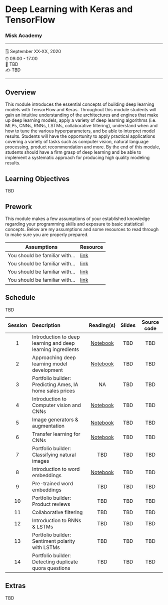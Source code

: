 Deep Learning with Keras and TensorFlow
================

### Misk Academy

-----

:spiral_calendar: September XX-XX, 2020  
:alarm_clock:     09:00 - 17:00  
:hotel:           TBD  
:writing_hand:    TBD

-----

## Overview

This module introduces the essential concepts of building deep learning models with TensorFlow and Keras. Throughout this module students will gain an intuitive understanding of the architectures and engines that make up deep learning models, apply a variety of deep learning algorithms (i.e. MLPs, CNNs, RNNs, LSTMs, collaborative filtering), understand when and how to tune the various hyperparameters, and be able to interpret model results. Students will have the opportunity to apply practical applications covering a variety of tasks such as computer vision, natural language processing, product recommendation and more. By the end of this module, students should have a firm grasp of deep learning and be able to implement a systematic approach for producing high quality modeling results.

## Learning Objectives

TBD

## Prework

This module makes a few assumptions of your established knowledge regarding your programming skills and exposure to basic statistical concepts. Below are my assumptions and some resources to read through to make sure you are properly prepared.

| Assumptions                       | Resource      
| --------------------------------- | ------------- |
| You should be familiar with...    | [link](https://github.com/misk-data-science-misk-dl) | 
| You should be familiar with...    | [link](https://github.com/misk-data-science-misk-dl) | 
| You should be familiar with...    | [link](https://github.com/misk-data-science-misk-dl) | 
| You should be familiar with...    | [link](https://github.com/misk-data-science-misk-dl) | 


## Schedule

TBD

| Session       | Description                          | Reading(s)    | Slides        | Source code       
| :-----------: | :----------------------------------- | :-----------: | :-----------: | :-----------: |
| 1             | Introduction to deep learning and deep learning ingredients | [Notebook](https://misk-data-science.github.io/misk-dl/notebooks/01-main-ingredients.nb.html)  | TBD           | TBD           | 
| 2             | Approaching deep learning model development                 | [Notebook](https://misk-data-science.github.io/misk-dl/notebooks/02-starter-recipe.nb.html) | TBD           | TBD           |
| 3             | Portfolio builder: Predicting Ames, IA home sales prices    | NA  | TBD           | TBD           | 
| 4             | Introduction to Computer vision and CNNs                    | [Notebook](https://misk-data-science.github.io/misk-dl/notebooks/04-mnist-revisited.nb.html)  | TBD           | TBD           |
| 5             | Image generators & augmentation                             | [Notebook](https://misk-data-science.github.io/misk-dl/notebooks/05-cats-vs-dogs.nb.html)  | TBD           | TBD           |
| 6             | Transfer learning for CNNs                                  | [Notebook](https://misk-data-science.github.io/misk-dl/notebooks/06-transfer-learning.nb.html)  | TBD           | TBD           |
| 7             | Portfolio builder: Classifying natural images               | TBD           | TBD           | TBD           |
| 8             | Introduction to word embeddings                             | [Notebook](https://misk-data-science.github.io/misk-dl/notebooks/08-word-embeddings.nb.html) | TBD           | TBD           |
| 9             | Pre-trained word embeddings                                 | TBD           | TBD           | TBD           |
| 10            | Portfolio builder: Product reviews                          | TBD           | TBD           | TBD           |
| 11            | Collaborative filtering                                     | TBD           | TBD           | TBD           |
| 12            | Introduction to RNNs & LSTMs                                | TBD           | TBD           | TBD           |
| 13            | Portfolio builder: Sentiment polarity with LSTMs            | TBD           | TBD           | TBD           |
| 14            | Portfolio builder: Detecting duplicate quora questions      | TBD           | TBD           | TBD           |


## Extras

TBD
